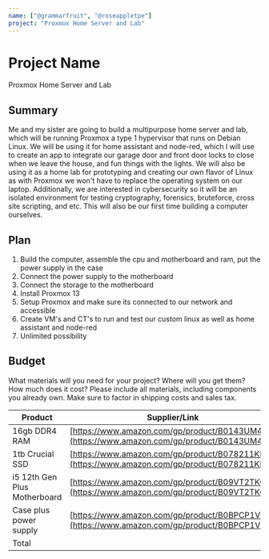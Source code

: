 ```yaml
---
name: ["@grammarfruit", "@roseappletpe"]
project: "Proxmox Home Server and Lab"
---
```


# Project Name

Proxmox Home Server and Lab

## Summary

Me and my sister are going to build a multipurpose home server and lab, which will be running Proxmox a type 1 hypervisor that runs on Debian Linux. We will be using it for home assistant and node-red, which I will use to create an app to integrate our garage door and front door locks to close when we leave the house, and fun things with the lights. We will also be using it as a home lab for prototyping and creating our own flavor of Linux as with Proxmox we won't have to replace the operating system on our laptop. Additionally, we are interested in cybersecurity so it will be an isolated environment for testing cryptography, forensics, bruteforce, cross site scripting, and etc. This will also be our first time building a computer ourselves.

## Plan

1. Build the computer, assemble the cpu and motherboard and ram, put the power supply in the case
2. Connect the power supply to the motherboard
3. Connect the storage to the motherboard
4. Install Proxmox 13
5. Setup Proxmox and make sure its connected to our network and accessible
6. Create VM's and CT's to run and test our custom linux as well as home assistant and node-red
7. Unlimited possibility

## Budget

What materials will you need for your project? Where will you get them? How much does it cost? Please include all materials, including components you already own. Make sure to factor in shipping costs and sales tax.

| Product         | Supplier/Link                         | Cost   |
| --------------- | ------------------------------------- | ------ |
| 16gb DDR4 RAM   | [https://www.amazon.com/gp/product/B0143UM4TC](https://www.amazon.com/gp/product/B0143UM4TC) | $48.99  |
| 1tb Crucial SSD | [https://www.amazon.com/gp/product/B078211KBB](https://www.amazon.com/gp/product/B078211KBB)  | $69.99 |
| i5 12th Gen Plus Motherboard | [https://www.amazon.com/gp/product/B09VT2TKQP](https://www.amazon.com/gp/product/B09VT2TKQP)  | $292.98 |
| Case plus power supply | [https://www.amazon.com/gp/product/B0BPCP1V5Y](https://www.amazon.com/gp/product/B0BPCP1V5Y)  | $135.98 |
| Total           |                                       | $547.94 |
